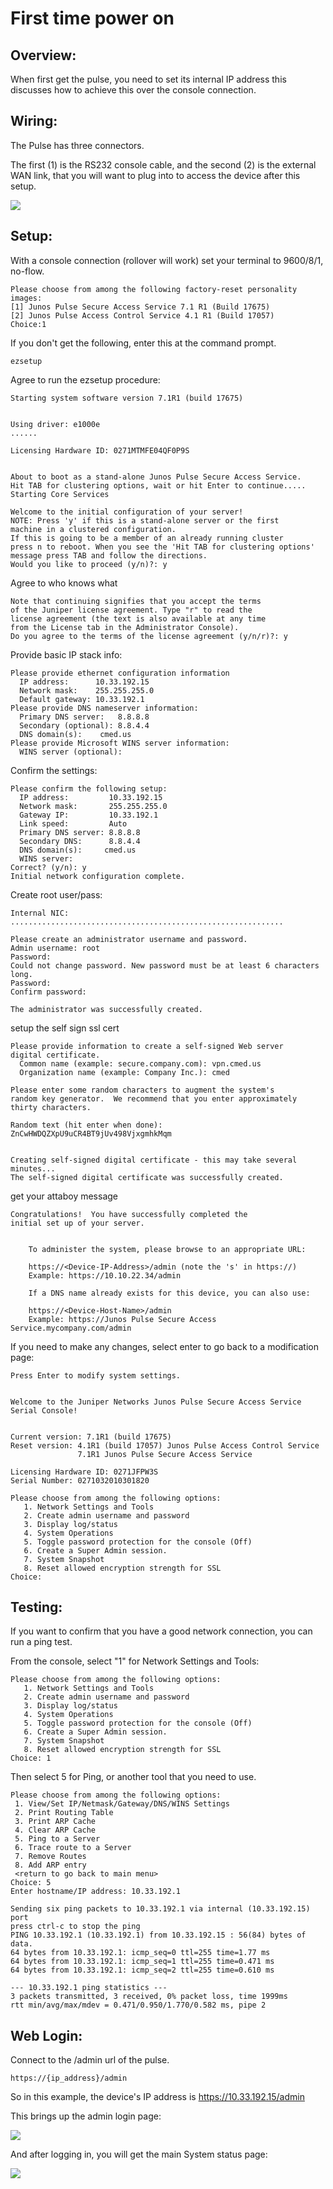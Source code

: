 # First time power on

## Overview: 
When first get the pulse, you need to set its internal IP address this discusses how to achieve this over the console connection. 

## Wiring: 
The Pulse has three connectors.

The first (1) is the RS232 console cable, and the second (2) is the external WAN link, that you will want to plug into to access the device after this setup.  

<img src="../img/t01.png">

## Setup: 

With a console connection (rollover will work) set your terminal to 9600/8/1, no-flow.
```
Please choose from among the following factory-reset personality images:
[1] Junos Pulse Secure Access Service 7.1 R1 (Build 17675)
[2] Junos Pulse Access Control Service 4.1 R1 (Build 17057)
Choice:1   
```

If you don't get the following, enter this at the command prompt.  
```
ezsetup
```

Agree to run the ezsetup procedure: 
```
Starting system software version 7.1R1 (build 17675)


Using driver: e1000e
......

Licensing Hardware ID: 0271MTMFE04QF0P9S


About to boot as a stand-alone Junos Pulse Secure Access Service.
Hit TAB for clustering options, wait or hit Enter to continue.....
Starting Core Services

Welcome to the initial configuration of your server!
NOTE: Press 'y' if this is a stand-alone server or the first
machine in a clustered configuration.
If this is going to be a member of an already running cluster
press n to reboot. When you see the 'Hit TAB for clustering options'
message press TAB and follow the directions.
Would you like to proceed (y/n)?: y
```

Agree to who knows what
```
Note that continuing signifies that you accept the terms
of the Juniper license agreement. Type "r" to read the
license agreement (the text is also available at any time
from the License tab in the Administrator Console).
Do you agree to the terms of the license agreement (y/n/r)?: y
```

Provide basic IP stack info: 
```
Please provide ethernet configuration information
  IP address:      10.33.192.15
  Network mask:    255.255.255.0
  Default gateway: 10.33.192.1   
Please provide DNS nameserver information:
  Primary DNS server:   8.8.8.8  
  Secondary (optional): 8.8.4.4  
  DNS domain(s):    cmed.us  
Please provide Microsoft WINS server information:
  WINS server (optional):
```

Confirm the settings: 
```
Please confirm the following setup:
  IP address:         10.33.192.15
  Network mask:       255.255.255.0
  Gateway IP:         10.33.192.1
  Link speed:         Auto
  Primary DNS server: 8.8.8.8
  Secondary DNS:      8.8.4.4
  DNS domain(s):     cmed.us
  WINS server:
Correct? (y/n): y
Initial network configuration complete.
```

Create root user/pass: 
```
Internal NIC: .............................................................

Please create an administrator username and password.
Admin username: root
Password:
Could not change password. New password must be at least 6 characters long.
Password:
Confirm password:

The administrator was successfully created.
```

setup the self sign ssl cert
```
Please provide information to create a self-signed Web server
digital certificate.
  Common name (example: secure.company.com): vpn.cmed.us
  Organization name (example: Company Inc.): cmed

Please enter some random characters to augment the system's
random key generator.  We recommend that you enter approximately
thirty characters.

Random text (hit enter when done): ZnCwHWDQZXpU9uCR4BT9jUv498VjxgmhkMqm  


Creating self-signed digital certificate - this may take several minutes...
The self-signed digital certificate was successfully created.
```

get your attaboy message
```
Congratulations!  You have successfully completed the
initial set up of your server.


    To administer the system, please browse to an appropriate URL:

    https://<Device-IP-Address>/admin (note the 's' in https://)
    Example: https://10.10.22.34/admin

    If a DNS name already exists for this device, you can also use:

    https://<Device-Host-Name>/admin
    Example: https://Junos Pulse Secure Access Service.mycompany.com/admin
```

If you need to make any changes, select enter to go back to a modification page: 
```
Press Enter to modify system settings.


Welcome to the Juniper Networks Junos Pulse Secure Access Service Serial Console!


Current version: 7.1R1 (build 17675)
Reset version: 4.1R1 (build 17057) Junos Pulse Access Control Service
               7.1R1 Junos Pulse Secure Access Service

Licensing Hardware ID: 0271JFPW3S
Serial Number: 0271032010301820

Please choose from among the following options:
   1. Network Settings and Tools
   2. Create admin username and password
   3. Display log/status
   4. System Operations
   5. Toggle password protection for the console (Off)
   6. Create a Super Admin session.
   7. System Snapshot
   8. Reset allowed encryption strength for SSL
Choice:
```

## Testing: 
If you want to confirm that you have a good network connection, you can run a ping test.  

From the console, select "1" for Network Settings and Tools: 
```
Please choose from among the following options:
   1. Network Settings and Tools
   2. Create admin username and password
   3. Display log/status
   4. System Operations
   5. Toggle password protection for the console (Off)
   6. Create a Super Admin session.
   7. System Snapshot
   8. Reset allowed encryption strength for SSL
Choice: 1
```

Then select 5 for Ping, or another tool that you need to use.  
```
Please choose from among the following options:
 1. View/Set IP/Netmask/Gateway/DNS/WINS Settings
 2. Print Routing Table
 3. Print ARP Cache
 4. Clear ARP Cache
 5. Ping to a Server
 6. Trace route to a Server
 7. Remove Routes
 8. Add ARP entry
 <return to go back to main menu>
Choice: 5
Enter hostname/IP address: 10.33.192.1

Sending six ping packets to 10.33.192.1 via internal (10.33.192.15) port
press ctrl-c to stop the ping
PING 10.33.192.1 (10.33.192.1) from 10.33.192.15 : 56(84) bytes of data.
64 bytes from 10.33.192.1: icmp_seq=0 ttl=255 time=1.77 ms
64 bytes from 10.33.192.1: icmp_seq=1 ttl=255 time=0.471 ms
64 bytes from 10.33.192.1: icmp_seq=2 ttl=255 time=0.610 ms

--- 10.33.192.1 ping statistics ---
3 packets transmitted, 3 received, 0% packet loss, time 1999ms
rtt min/avg/max/mdev = 0.471/0.950/1.770/0.582 ms, pipe 2
```

## Web Login: 
Connect to the /admin url of the pulse.  
```
https://{ip_address}/admin
```

So in this example, the device's IP address is https://10.33.192.15/admin  

This brings up the admin login page: 

<img src="../img/j01.png">

And after logging in, you will get the main System status page: 

<img src="../img/j02.png">